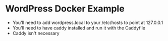 WordPress Docker Example
========================

- You'll need to add wordpress.local to your /etc/hosts to point at 127.0.0.1
- You'll need to have caddy installed and run it with the Caddyfile
- Caddy isn't necessary
